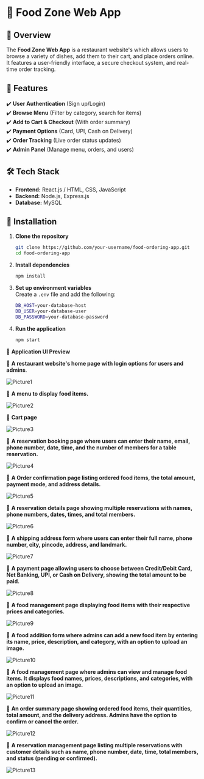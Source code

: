 # 🍔  Food Zone Web App

## 📌 Overview
The **Food Zone Web App** is a restaurant website's which allows users to browse a variety of dishes, add them to their cart, and place orders online. It features a user-friendly interface, a secure checkout system, and real-time order tracking.

## 🚀 Features
✔️ **User Authentication** (Sign up/Login)  
✔️ **Browse Menu** (Filter by category, search for items)  
✔️ **Add to Cart & Checkout** (With order summary)  
✔️ **Payment Options** (Card, UPI, Cash on Delivery)  
✔️ **Order Tracking** (Live order status updates)  
✔️ **Admin Panel** (Manage menu, orders, and users)  

## 🛠️ Tech Stack
- **Frontend:** React.js / HTML, CSS, JavaScript  
- **Backend:** Node.js, Express.js  
- **Database:** MySQL 

## 🔧 Installation
1. **Clone the repository**  
   ```sh
   git clone https://github.com/your-username/food-ordering-app.git
   cd food-ordering-app
   ```

2. **Install dependencies**  
   ```sh
   npm install
   ```

3. **Set up environment variables**  
   Create a `.env` file and add the following:
   ```sh
   DB_HOST=your-database-host
   DB_USER=your-database-user
   DB_PASSWORD=your-database-password
   ```

4. **Run the application**  
   ```sh
   npm start
   ```

📌 **Application UI Preview**

📌 **A restaurant website's home page with login options for users and admins**.

![Picture1](https://github.com/user-attachments/assets/f118438b-449c-4c19-bfa7-7a502513a9da)



📌 **A menu to display food items.**

![Picture2](https://github.com/user-attachments/assets/02e5dc63-8dc1-4ffe-9772-81cf17ed73a2)



📌 **Cart page**

![Picture3](https://github.com/user-attachments/assets/bf123ee9-9629-4ad2-a65e-fdad405e48d8)



📌 **A reservation booking page where users can enter their name, email, phone number, date, time, and the number of members for a table reservation.**

![Picture4](https://github.com/user-attachments/assets/28097390-8f1d-4ca1-80d9-88abf1ec4598)



📌 **A Order confirmation page listing ordered food items, the total amount, payment mode, and address details.**

![Picture5](https://github.com/user-attachments/assets/9f066967-7267-47b2-a5e1-2bc14d8ac765)



📌 **A reservation details page showing multiple reservations with names, phone numbers, dates, times, and total members.**

![Picture6](https://github.com/user-attachments/assets/1ba1fe00-ebd7-4ae4-98e0-91dfad1c2870)



📌 **A shipping address form where users can enter their full name, phone number, city, pincode, address, and landmark.**

![Picture7](https://github.com/user-attachments/assets/888a7c1f-b066-41e1-a45a-95bc8c6fabb8)



📌 **A payment page allowing users to choose between Credit/Debit Card, Net Banking, UPI, or Cash on Delivery, showing the total amount to be paid.**

![Picture8](https://github.com/user-attachments/assets/6be857d3-b139-4778-87b8-9d525856e2fc)



📌 **A food management page displaying food items with their respective prices and categories.**

![Picture9](https://github.com/user-attachments/assets/20950d70-7fca-4b02-809b-33d3756f598f)



📌 **A food addition form where admins can add a new food item by entering its name, price, description, and category, with an option to upload an image.**

![Picture10](https://github.com/user-attachments/assets/04d6854f-15c3-4d1f-a456-79f2609ed362)



📌 **A food management page where admins can view and manage food items. It displays food names, prices, descriptions, and categories, with an option to upload an image.**

![Picture11](https://github.com/user-attachments/assets/18469182-4def-4d9b-88a7-28cb12a90599)



📌 **An order summary page showing ordered food items, their quantities, total amount, and the delivery address. Admins have the option to confirm or cancel the order.**

![Picture12](https://github.com/user-attachments/assets/589194af-3e89-45f5-952b-2dfa3f7c2c95)



📌 **A reservation management page listing multiple reservations with customer details such as name, phone number, date, time, total members, and status (pending or confirmed).**

![Picture13](https://github.com/user-attachments/assets/3e3ecfaf-7820-4492-bc7d-ebf3949865cb)











